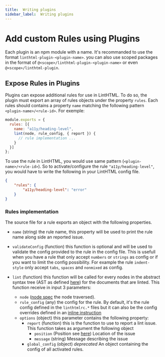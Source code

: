 ```yaml
---
title:  Writing plugins
sidebar_label:  Writing plugins
---
```


# Add custom Rules using Plugins

Each plugin is an npm module with a name.
It's recommanded to use the format `linthtml-plugin-<plugin-name>`. you can also use scoped packages in the format of `@<scope>/linthtml-plugin-<plugin-name>` or even `@<scope>/linthtml-plugin`.

## Expose Rules in Plugins

Plugins can expose additional rules for use in LintHTML. To do so, the plugin must export an array of rules objects under the property `rules`.
Each rules should contains a property `name` matching the following pattern `<plugin-name>/<rule-id>`.
For exemple:

```js
module.exports = {
  rules: [{
    name: "a11y/heading-level",
    lint(node, rule_config, { report }) {
      // rule implementation ...
    }
  }]
};
```

To use the rule in LintHTML, you would use same pattern (`<plugin-name>/<rule-id>`).
So to activate/configure the rule `"a11y/heading-level"`, you would have to write the following in your LintHTML config file.

```json
{
    "rules": {
        "a11y/heading-level": "error"
    }
}
```

### Rules implementation

The source file for a rule exports an object with the following properties.

* `name` (string) the rule name, this property will be used to print the rule name along side an reported issue.
* `validateConfig` (function) this function is optional and will be used to validate the config provided to the rule in the config file.
  This is usefull when you have a rule that only accept `numbers` or `strings` as config or if you want to limit the config possibility. For example the rule `indent-style` only accept `tabs`, `spaces` and `nonmixed` as config.
* `lint` (function) this function will be called for every nodes in the abstract syntax tree (AST as defined [here](./custom-parser#the-ast-specification)) for the documents that are linted.
  This function receive in input 3 parameters:
  
  * `node` ([node spec](./custom-parser#the-ast-specification) the node traversed).
  * `rule_config` (any) the config for the rule. By default, it's the rule config defined in the `linthtmlrc.*` files but it can also be the config overrides defined in an [inline instruction](../index.md#inline-configuration)
  * `options` (object) this parameter contains the following property:
    * `report` (function) this is the function to use to report a lint issue. This function takes as argument the following object
      * `position` (Position see [here](./custom-parser#the-ast-specification)) Location of the issue
      * `message` (string) Message describing the issue
    * `global_config` (object) _deprecated_ An object containing the config of all activated rules.

